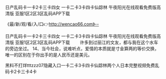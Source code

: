 日产乱码卡一卡2卡三卡四女
一卡二卡3卡四卡仙踪林
午夜阳光在线观看免费版高清版
亚服1区2区3区乱码APP下载


《最/新/观/看/入/口👉http://wencao66.com》--

日产乱码卡一卡2卡三卡四女
一卡二卡3卡四卡仙踪林
午夜阳光在线观看免费版高清版
亚服1区2区3区乱码APP下载
　　许多到过丽江的文友，都与我在这个水车的旁边坐过。
	14、当今社会，说难听点，爱情的本质就是寸金算两的等价交换，唯一的区别在于你出手的是人民币还是美元。





黑料不打烊tttzzz07隐藏入口一卡二卡3卡四卡仙踪林两个人日本完整视频免费乱码卡2卡三卡4卡
